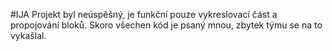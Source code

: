 #IJA
Projekt byl neúspěšný, je funkční pouze vykreslovací část a propojování bloků. 
Skoro všechen kód je psaný mnou, zbytek týmu se na to vykašlal.